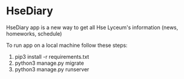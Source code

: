 # HseDiary

HseDiary app is a new way to get all Hse Lyceum's information (news, homeworks, schedule)

To run app on a local machine follow these steps:
1) pip3 install -r requirements.txt
2) python3 manage.py migrate
3) python3 manage.py runserver
